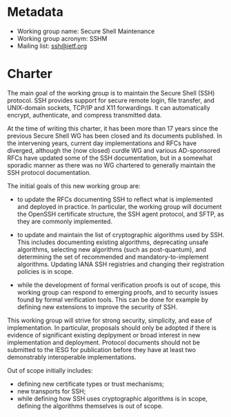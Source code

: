 # Metadata


* Working group name: Secure Shell Maintenance
* Working group acronym: SSHM
* Mailing list: ssh@ietf.org

# Charter

The main goal of the working group is to maintain the Secure Shell (SSH)
protocol. SSH provides support for secure remote login, file transfer, and
UNIX-domain sockets, TCP/IP and X11 forwardings. It can automatically encrypt,
authenticate, and compress transmitted data.

At the time of writing this charter, it has been more than 17 years since the
previous Secure Shell WG has been closed and its documents published. In the
intervening years, current day implementations and RFCs have diverged, although
the (now closed) curdle WG and various AD-sponsored RFCs have updated some of
the SSH documentation, but in a somewhat sporadic manner as there was no WG
chartered to generally maintain the SSH protocol documentation. 

The initial goals of this new working group are:   

* to update the RFCs documenting SSH to reflect what is implemented and
  deployed in practice. In particular, the working group will document the
  OpenSSH certificate structure, the SSH agent protocol, and SFTP, as they are
  commonly implemented.

* to update and maintain the list of cryptographic algorithms used by SSH. This
  includes documenting existing algorithms, deprecating unsafe algorithms,
  selecting new algorithms (such as post-quantum), and determining the set of
  recommended and mandatory-to-implement algorithms. Updating IANA SSH
  registries and changing their registration policies is in scope.

* while the development of formal verification proofs is out of scope, this
  working group can respond to emerging proofs, and to security issues found by
  formal verification tools. This can be done for example by defining new
  extensions to improve the security of SSH.

This working group will strive for strong security, simplicity, and ease of
implementation. In particular, proposals should only be adopted if there is
evidence of significant existing deplpyment or broad interest in new
implementation and deployment. Protocol documents should not be submitted to
the IESG for publication before they have at least two demonstrably
interoperable implementations.

Out of scope initially includes:  
  * defining new certificate types or trust mechanisms;
  * new transports for SSH;
  * while defining how SSH uses cryptographic algorithms is in scope, defining
    the algorithms themselves is out of scope.
